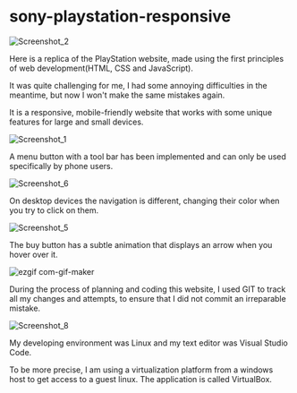# sony-playstation-responsive
![Screenshot_2](https://user-images.githubusercontent.com/97318219/149517826-8bee79a3-6d76-46b0-ac80-e44d3615d84c.png)

Here is a replica of the PlayStation website, made using the first principles of web development(HTML, CSS and JavaScript).

It was quite challenging for me, I had some annoying difficulties in the meantime, but now I won't make the same mistakes again.

It is a responsive, mobile-friendly website that works with some unique features for large and small devices.

![Screenshot_1](https://user-images.githubusercontent.com/97318219/149517861-e5fc62fb-d085-4b01-9279-06cc93dfe14e.png)

A menu button with a tool bar has been implemented and can only be used specifically by phone users.

![Screenshot_6](https://user-images.githubusercontent.com/97318219/149517954-b9765e0b-ad48-4a8a-b493-497cd2eb0944.png)

On desktop devices the navigation is different, changing their color when you try to click on them.

![Screenshot_5](https://user-images.githubusercontent.com/97318219/149517969-56e261de-3fd2-43e7-adb7-8151f5a4695e.png)

The buy button has a subtle animation that displays an arrow when you hover over it.

![ezgif com-gif-maker](https://user-images.githubusercontent.com/97318219/149520744-2226077e-4a44-46a2-8e7b-bdc6d9e7763d.gif)

During the process of planning and coding this website, I used GIT to track all my changes and attempts, to ensure that I did not commit an irreparable mistake.

![Screenshot_8](https://user-images.githubusercontent.com/97318219/149520906-05fba53c-3d78-491f-8d4f-663e88bf0468.png)

My developing environment was Linux and my text editor was Visual Studio Code. 

To be more precise, I am using a virtualization platform from a windows host to get access to a guest linux. The application is called VirtualBox.
